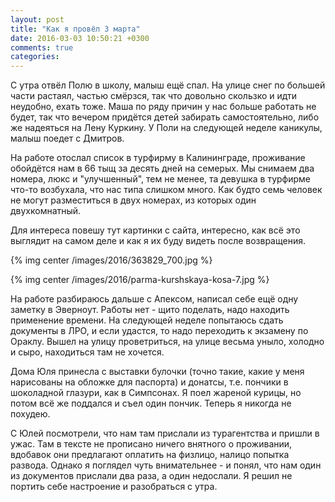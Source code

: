 ```yaml
---
layout: post
title: "Как я провёл 3 марта"
date: 2016-03-03 10:50:21 +0300
comments: true
categories: 
---
```

С утра отвёл Полю в школу, малыш ещё спал. На улице снег по большей части растаял, частью смёрзся, так что довольно скользко и идти неудобно, ехать тоже. Маша по ряду причин у нас больше работать не будет, так что вечером придётся детей забирать самостоятельно, либо же надеяться на Лену Куркину. У Поли на следующей неделе каникулы, малыш поедет с Дмитров.

На работе отослал список в турфирму в Калининграде, проживание обойдётся нам в 66 тыщ за десять дней на семерых. Мы снимаем два номера, люкс и "улучшенный", тем не менее, та девушка в турфирме что-то возбухала, что нас типа слишком много. Как будто семь человек не могут разместиться в двух номерах, из которых один двухкомнатный.

Для интереса повешу тут картинки с сайта, интересно, как всё это выглядит на самом деле и как я их буду видеть после возвращения.

{% img center /images/2016/363829_700.jpg %}

{% img center /images/2016/parma-kurshskaya-kosa-7.jpg %}

На работе разбираюсь дальше с Апексом, написал себе ещё одну заметку в Эверноут. Работы нет - щито поделать, надо находить применение времени. На следующей неделе попытаюсь сдать документы в ЛРО, и если удастся, то надо переходить к экзамену по Ораклу. Вышел на улицу проветриться, на улице весьма уныло, холодно и сыро, находиться там не хочется. 

Дома Юля принесла с выставки булочки (точно такие, какие у меня нарисованы на обложке для паспорта) и донатсы, т.е. пончики в шоколадной глазури, как в Симпсонах. Я поел жареной курицы, но потом всё же поддался и съел один пончик. Теперь я никогда не похудею. 

С Юлей посмотрели, что нам там прислали из турагентства и пришли в ужас. Там в тексте не прописано ничего внятного о проживании, вдобавок они предлагают оплатить на физлицо, налицо попытка развода. Однако я поглядел чуть внимательнее - и понял, что нам один из документов прислали два раза, а один недослали. Я решил не портить себе настроение и разобраться с утра.